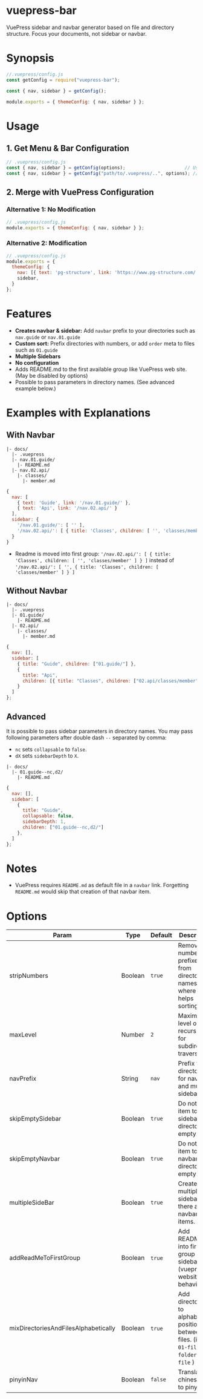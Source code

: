 # vuepress-bar

VuePress sidebar and navbar generator based on file and directory structure. Focus your documents, not sidebar or navbar.

# Synopsis

```js
//.vuepress/config.js
const getConfig = require("vuepress-bar");

const { nav, sidebar } = getConfig();

module.exports = { themeConfig: { nav, sidebar } };
```

# Usage 

## 1. Get Menu & Bar Configuration

```js
// .vuepress/config.js
const { nav, sidebar } = getConfig(options);                      // Use default location of `.vuepress`: `${__dirname}/..`
const { nav, sidebar } = getConfig("path/to/.vuepress/..", options); // Point to *parent* dir of `.vuepress`.
```

## 2. Merge with VuePress Configuration

### Alternative 1: No Modification

```js
// .vuepress/config.js
module.exports = { themeConfig: { nav, sidebar } };
```

### Alternative 2: Modification

```js
// .vuepress/config.js
module.exports = {
  themeConfig: {
    nav: [{ text: 'pg-structure', link: 'https://www.pg-structure.com/' }, ...nav]
    sidebar,
  }
};
```

# Features

- **Creates navbar & sidebar:** Add `navbar` prefix to your directories such as `nav.guide` or `nav.01.guide`
- **Custom sort:** Prefix directories with numbers, or add `order` meta to files such as `01.guide`
- **Multiple Sidebars**
- **No configuration**
- Adds README.md to the first available group like VuePress web site. (May be disabled by options)
- Possible to pass parameters in directory names. (See advanced example below.)

# Examples with Explanations

## With Navbar

```
|- docs/
  |- .vuepress
  |- nav.01.guide/
    |- README.md
  |- nav.02.api/
    |- classes/
      |- member.md
```

```js
{
  nav: [
    { text: 'Guide', link: '/nav.01.guide/' },
    { text: 'Api', link: '/nav.02.api/' }
  ],
  sidebar: {
    '/nav.01.guide/': [ '' ],
    '/nav.02.api/': [ { title: 'Classes', children: [ '', 'classes/member' ] } ]
  }
}
```

- Readme is moved into first group: `'/nav.02.api/': [ { title: 'Classes', children: [ '', 'classes/member' ] } ]` instead of `'/nav.02.api/': [ '', { title: 'Classes', children: [ 'classes/member' ] } ]`

## Without Navbar

```
|- docs/
  |- .vuepress
  |- 01.guide/
    |- README.md
  |- 02.api/
    |- classes/
      |- member.md
```

```js
{
  nav: [],
  sidebar: [
    { title: "Guide", children: ["01.guide/"] },
    {
      title: "Api",
      children: [{ title: "Classes", children: ["02.api/classes/member"] }]
    }
  ]
};
```

## Advanced

It is possible to pass sidebar parameters in directory names. You may pass following parameters after double dash `--` separated by comma:

- `nc` sets `collapsable` to `false`.
- `dX` sets `sidebarDepth` to `X`.

```
|- docs/
  |- 01.guide--nc,d2/
    |- README.md
```

```js
{
  nav: [],
  sidebar: [
    {
      title: "Guide",
      collapsable: false,
      sidebarDepth: 1,
      children: ["01.guide--nc,d2/"]
    },
  ]
};
```

# Notes

- VuePress requires `README.md` as default file in a `navbar` link. Forgetting `README.md` would skip that creation of that navbar item.

# Options

| Param                                | Type    | Default | Description                                                                                      |
| ------------------------------------ | ------- | ------- | ------------------------------------------------------------------------------------------------ |
| stripNumbers                         | Boolean | `true`  | Remove number prefixes from directory names where it helps sorting.                              |
| maxLevel                             | Number  | `2`     | Maximum level of recursion for subdirectory traversing.                                          |
| navPrefix                            | String  | `nav`   | Prefix for directories for navbar and mulitple sidebars.                                         |
| skipEmptySidebar                     | Boolean | `true`  | Do not add item to sidebar if directory is empty.                                                |
| skipEmptyNavbar                      | Boolean | `true`  | Do not add item to navbar if directory is empty.                                                 |
| multipleSideBar                      | Boolean | `true`  | Create multiple sidebars if there are navbar items.                                              |
| addReadMeToFirstGroup                | Boolean | `true`  | Add README.md into first group of sidebar. (vuepress website's behaviour)                        |
| mixDirectoriesAndFilesAlphabetically | Boolean | `true`  | Add directories to alphabetic positions between files. (i.e. `01-file`, `02-folder`, `03-file` ) |
| pinyinNav                            | Boolean | `false` | Translate chinese nav to pinyin.                                                                 |
